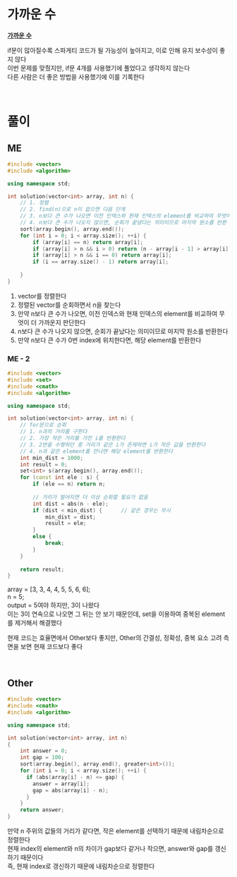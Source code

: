# 가까운 수
**[ 가까운 수 ](https://school.programmers.co.kr/learn/courses/30/lessons/120890)**   

if문이 많아질수록 스파게티 코드가 될 가능성이 높아지고, 이로 인해 유지 보수성이 좋지 않다   
이번 문제를 맞췄지만, if문 4개를 사용했기에 풀었다고 생각하지 않는다   
다른 사람은 더 좋은 방법을 사용했기에 이를 기록한다   

<br>

# 풀이

## ME
```cpp
#include <vector>
#include <algorithm>

using namespace std;

int solution(vector<int> array, int n) {
    // 1. 정렬
    // 2. find(n)으로 n이 없으면 다음 단계
    // 3. n보다 큰 수가 나오면 이전 인덱스와 현재 인덱스의 element를 비교하여 무엇이 더 가까운지 판단
    // 4. n보다 큰 수가 나오지 않으면, 순회가 끝냈다는 의미이므로 마지막 원소를 반환
    sort(array.begin(), array.end());
    for (int i = 0; i < array.size(); ++i) {
        if (array[i] == n) return array[i];
        if (array[i] > n && i > 0) return (n - array[i - 1] > array[i] - n) ? array[i] : array[i - 1];
        if (array[i] > n && i == 0) return array[i];
        if (i == array.size() - 1) return array[i];
        
    }
}
```
1. vector를 정렬한다
2. 정렬된 vector를 순회하면서 n을 찾는다
3. 만약 n보다 큰 수가 나오면, 이전 인덱스와 현재 인덱스의 element를 비교하여 무엇이 더 가까운지 판단한다
4. n보다 큰 수가 나오지 않으면, 순회가 끝났다는 의미이므로 마지막 원소를 반환한다
5. 만약 n보다 큰 수가 0번 index에 위치한다면, 해당 element를 반환한다

### ME - 2
```cpp
#include <vector>
#include <set>
#include <cmath>
#include <algorithm>

using namespace std;

int solution(vector<int> array, int n) {
    // for문으로 순회
    // 1. n과의 거리를 구한다
    // 2. 가장 작은 거리를 가진 i를 반환한다
    // 3. 2번을 수행하던 중 거리가 같은 i가 존재하면 i가 작은 값을 반환한다
    // 4. n과 같은 element를 만나면 해당 element를 반환한다
    int min_dist = 1000;
    int result = 0;
    set<int> s(array.begin(), array.end());
    for (const int ele : s) {
        if (ele == n) return n;
        
        // 거리가 벌어지면 더 이상 순회할 필요가 없음
        int dist = abs(n - ele);
        if (dist < min_dist) {      // 같은 경우는 무시
            min_dist = dist;
            result = ele;
        }
        else {
            break;
        }
    }
    
    return result;
}
```
array = [3, 3, 4, 4, 5, 5, 6, 6];   
n = 5;   
output = 5여야 하지만, 3이 나왔다   
이는 3이 연속으로 나오면 그 뒤는 안 보기 때문인데, set을 이용하여 중복된 element를 제거해서 해결했다   

현재 코드는 효율면에서 Other보다 좋지만, Other의 간결성, 정확성, 중복 요소 고려 측면을 보면 현재 코드보다 좋다   

<br>

## Other
```cpp
#include <vector>
#include <cmath>
#include <algorithm>

using namespace std;

int solution(vector<int> array, int n)
{
    int answer = 0;
    int gap = 100;
    sort(array.begin(), array.end(), greater<int>());
    for (int i = 0; i < array.size(); ++i) {
      if (abs(array[i] - n) <= gap) { 
        answer = array[i]; 
        gap = abs(array[i] - n); 
      }
    }
    return answer;
}
```
만약 n 주위의 값들의 거리가 같다면, 작은 element를 선택하기 때문에 내림차순으로 정렬한다   
현재 index의 element와 n의 차이가 gap보다 같거나 작으면, answer와 gap를 갱신하기 때문이다   
즉, 현재 index로 갱신하기 때문에 내림차순으로 정렬한다   
